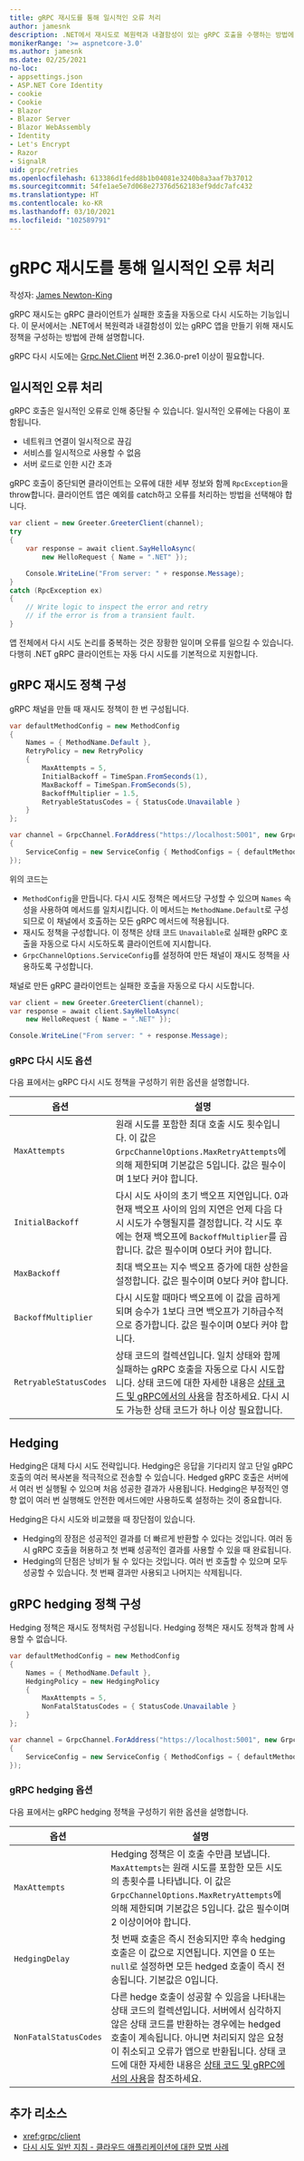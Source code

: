 ```yaml
---
title: gRPC 재시도를 통해 일시적인 오류 처리
author: jamesnk
description: .NET에서 재시도로 복원력과 내결함성이 있는 gRPC 호출을 수행하는 방법에 관해 알아봅니다.
monikerRange: '>= aspnetcore-3.0'
ms.author: jamesnk
ms.date: 02/25/2021
no-loc:
- appsettings.json
- ASP.NET Core Identity
- cookie
- Cookie
- Blazor
- Blazor Server
- Blazor WebAssembly
- Identity
- Let's Encrypt
- Razor
- SignalR
uid: grpc/retries
ms.openlocfilehash: 613386d1fedd8b1b04081e3240b8a3aaf7b37012
ms.sourcegitcommit: 54fe1ae5e7d068e27376d562183ef9ddc7afc432
ms.translationtype: HT
ms.contentlocale: ko-KR
ms.lasthandoff: 03/10/2021
ms.locfileid: "102589791"
---
```

# <a name="transient-fault-handling-with-grpc-retries"></a>gRPC 재시도를 통해 일시적인 오류 처리

작성자: [James Newton-King](https://twitter.com/jamesnk)

gRPC 재시도는 gRPC 클라이언트가 실패한 호출을 자동으로 다시 시도하는 기능입니다. 이 문서에서는 .NET에서 복원력과 내결함성이 있는 gRPC 앱을 만들기 위해 재시도 정책을 구성하는 방법에 관해 설명합니다.

gRPC 다시 시도에는 [Grpc.Net.Client](https://www.nuget.org/packages/Grpc.Net.Client) 버전 2.36.0-pre1 이상이 필요합니다.

## <a name="transient-fault-handling"></a>일시적인 오류 처리

gRPC 호출은 일시적인 오류로 인해 중단될 수 있습니다. 일시적인 오류에는 다음이 포함됩니다.

* 네트워크 연결이 일시적으로 끊김
* 서비스를 일시적으로 사용할 수 없음
* 서버 로드로 인한 시간 초과

gRPC 호출이 중단되면 클라이언트는 오류에 대한 세부 정보와 함께 `RpcException`을 throw합니다. 클라이언트 앱은 예외를 catch하고 오류를 처리하는 방법을 선택해야 합니다.

```csharp
var client = new Greeter.GreeterClient(channel);
try
{
    var response = await client.SayHelloAsync(
        new HelloRequest { Name = ".NET" });

    Console.WriteLine("From server: " + response.Message);
}
catch (RpcException ex)
{
    // Write logic to inspect the error and retry
    // if the error is from a transient fault.
}
```

앱 전체에서 다시 시도 논리를 중복하는 것은 장황한 일이며 오류를 일으킬 수 있습니다. 다행히 .NET gRPC 클라이언트는 자동 다시 시도를 기본적으로 지원합니다.

## <a name="configure-a-grpc-retry-policy"></a>gRPC 재시도 정책 구성

gRPC 채널을 만들 때 재시도 정책이 한 번 구성됩니다.

```csharp
var defaultMethodConfig = new MethodConfig
{
    Names = { MethodName.Default },
    RetryPolicy = new RetryPolicy
    {
        MaxAttempts = 5,
        InitialBackoff = TimeSpan.FromSeconds(1),
        MaxBackoff = TimeSpan.FromSeconds(5),
        BackoffMultiplier = 1.5,
        RetryableStatusCodes = { StatusCode.Unavailable }
    }
};

var channel = GrpcChannel.ForAddress("https://localhost:5001", new GrpcChannelOptions
{
    ServiceConfig = new ServiceConfig { MethodConfigs = { defaultMethodConfig } }
});
```

위의 코드는

* `MethodConfig`을 만듭니다. 다시 시도 정책은 메서드당 구성할 수 있으며 `Names` 속성을 사용하여 메서드를 일치시킵니다. 이 메서드는 `MethodName.Default`로 구성되므로 이 채널에서 호출하는 모든 gRPC 메서드에 적용됩니다.
* 재시도 정책을 구성합니다. 이 정책은 상태 코드 `Unavailable`로 실패한 gRPC 호출을 자동으로 다시 시도하도록 클라이언트에 지시합니다.
* `GrpcChannelOptions.ServiceConfig`를 설정하여 만든 채널이 재시도 정책을 사용하도록 구성합니다.

채널로 만든 gRPC 클라이언트는 실패한 호출을 자동으로 다시 시도합니다.

```csharp
var client = new Greeter.GreeterClient(channel);
var response = await client.SayHelloAsync(
    new HelloRequest { Name = ".NET" });

Console.WriteLine("From server: " + response.Message);
```

### <a name="grpc-retry-options"></a>gRPC 다시 시도 옵션

다음 표에서는 gRPC 다시 시도 정책을 구성하기 위한 옵션을 설명합니다.

| 옵션 | 설명 |
| ------ | ----------- |
| `MaxAttempts` | 원래 시도를 포함한 최대 호출 시도 횟수입니다. 이 값은 `GrpcChannelOptions.MaxRetryAttempts`에 의해 제한되며 기본값은 5입니다. 값은 필수이며 1보다 커야 합니다. |
| `InitialBackoff` | 다시 시도 사이의 초기 백오프 지연입니다. 0과 현재 백오프 사이의 임의 지연은 언제 다음 다시 시도가 수행될지를 결정합니다. 각 시도 후에는 현재 백오프에 `BackoffMultiplier`를 곱합니다. 값은 필수이며 0보다 커야 합니다. |
| `MaxBackoff` | 최대 백오프는 지수 백오프 증가에 대한 상한을 설정합니다. 값은 필수이며 0보다 커야 합니다. |
| `BackoffMultiplier` | 다시 시도할 때마다 백오프에 이 값을 곱하게 되며 승수가 1보다 크면 백오프가 기하급수적으로 증가합니다. 값은 필수이며 0보다 커야 합니다. |
| `RetryableStatusCodes` | 상태 코드의 컬렉션입니다. 일치 상태와 함께 실패하는 gRPC 호출을 자동으로 다시 시도합니다. 상태 코드에 대한 자세한 내용은 [상태 코드 및 gRPC에서의 사용](https://grpc.github.io/grpc/core/md_doc_statuscodes.html)을 참조하세요. 다시 시도 가능한 상태 코드가 하나 이상 필요합니다. |

## <a name="hedging"></a>Hedging

Hedging은 대체 다시 시도 전략입니다. Hedging은 응답을 기다리지 않고 단일 gRPC 호출의 여러 복사본을 적극적으로 전송할 수 있습니다. Hedged gRPC 호출은 서버에서 여러 번 실행될 수 있으며 처음 성공한 결과가 사용됩니다. Hedging은 부정적인 영향 없이 여러 번 실행해도 안전한 메서드에만 사용하도록 설정하는 것이 중요합니다.

Hedging은 다시 시도와 비교했을 때 장단점이 있습니다. 

* Hedging의 장점은 성공적인 결과를 더 빠르게 반환할 수 있다는 것입니다. 여러 동시 gRPC 호출을 허용하고 첫 번째 성공적인 결과를 사용할 수 있을 때 완료됩니다. 
* Hedging의 단점은 낭비가 될 수 있다는 것입니다. 여러 번 호출할 수 있으며 모두 성공할 수 있습니다. 첫 번째 결과만 사용되고 나머지는 삭제됩니다.

## <a name="configure-a-grpc-hedging-policy"></a>gRPC hedging 정책 구성

Hedging 정책은 재시도 정책처럼 구성됩니다. Hedging 정책은 재시도 정책과 함께 사용할 수 없습니다.

```csharp
var defaultMethodConfig = new MethodConfig
{
    Names = { MethodName.Default },
    HedgingPolicy = new HedgingPolicy
    {
        MaxAttempts = 5,
        NonFatalStatusCodes = { StatusCode.Unavailable }
    }
};

var channel = GrpcChannel.ForAddress("https://localhost:5001", new GrpcChannelOptions
{
    ServiceConfig = new ServiceConfig { MethodConfigs = { defaultMethodConfig } }
});
```

### <a name="grpc-hedging-options"></a>gRPC hedging 옵션

다음 표에서는 gRPC hedging 정책을 구성하기 위한 옵션을 설명합니다.

| 옵션 | 설명 |
| ------ | ----------- |
| `MaxAttempts` | Hedging 정책은 이 호출 수만큼 보냅니다. `MaxAttempts`는 원래 시도를 포함한 모든 시도의 총횟수를 나타냅니다. 이 값은 `GrpcChannelOptions.MaxRetryAttempts`에 의해 제한되며 기본값은 5입니다. 값은 필수이며 2 이상이어야 합니다. |
| `HedgingDelay` | 첫 번째 호출은 즉시 전송되지만 후속 hedging 호출은 이 값으로 지연됩니다. 지연을 0 또는 `null`로 설정하면 모든 hedged 호출이 즉시 전송됩니다. 기본값은 0입니다. |
| `NonFatalStatusCodes` | 다른 hedge 호출이 성공할 수 있음을 나타내는 상태 코드의 컬렉션입니다. 서버에서 심각하지 않은 상태 코드를 반환하는 경우에는 hedged 호출이 계속됩니다. 아니면 처리되지 않은 요청이 취소되고 오류가 앱으로 반환됩니다. 상태 코드에 대한 자세한 내용은 [상태 코드 및 gRPC에서의 사용](https://grpc.github.io/grpc/core/md_doc_statuscodes.html)을 참조하세요. |

## <a name="additional-resources"></a>추가 리소스

* <xref:grpc/client>
* [다시 시도 일반 지침 - 클라우드 애플리케이션에 대한 모범 사례](/azure/architecture/best-practices/transient-faults)
